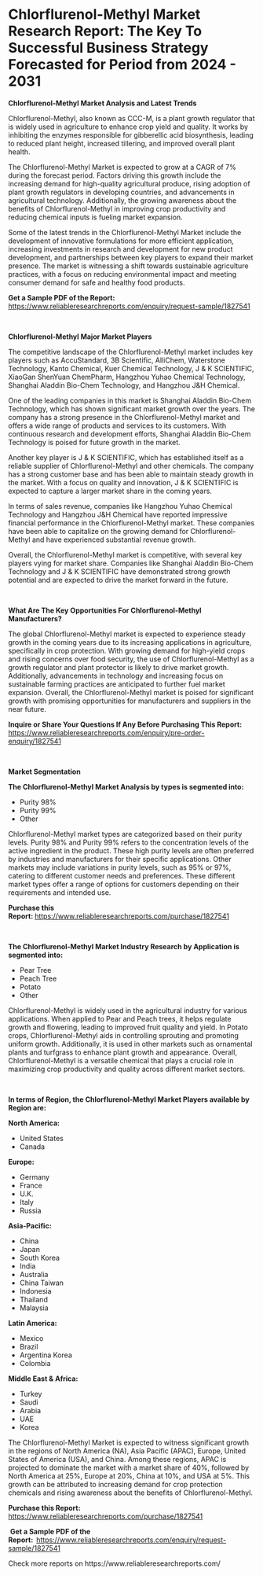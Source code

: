<p><h1>Chlorflurenol-Methyl Market Research Report: The Key To Successful Business Strategy Forecasted for Period from 2024 - 2031</h1></p><p><strong>Chlorflurenol-Methyl Market Analysis and Latest Trends</strong></p>
<p><p>Chlorflurenol-Methyl, also known as CCC-M, is a plant growth regulator that is widely used in agriculture to enhance crop yield and quality. It works by inhibiting the enzymes responsible for gibberellic acid biosynthesis, leading to reduced plant height, increased tillering, and improved overall plant health.</p><p>The Chlorflurenol-Methyl Market is expected to grow at a CAGR of 7% during the forecast period. Factors driving this growth include the increasing demand for high-quality agricultural produce, rising adoption of plant growth regulators in developing countries, and advancements in agricultural technology. Additionally, the growing awareness about the benefits of Chlorflurenol-Methyl in improving crop productivity and reducing chemical inputs is fueling market expansion.</p><p>Some of the latest trends in the Chlorflurenol-Methyl Market include the development of innovative formulations for more efficient application, increasing investments in research and development for new product development, and partnerships between key players to expand their market presence. The market is witnessing a shift towards sustainable agriculture practices, with a focus on reducing environmental impact and meeting consumer demand for safe and healthy food products.</p></p>
<p><strong>Get a Sample PDF of the Report:&nbsp;</strong> <a href="https://www.reliableresearchreports.com/enquiry/request-sample/1827541">https://www.reliableresearchreports.com/enquiry/request-sample/1827541</a></p>
<p>&nbsp;</p>
<p><strong>Chlorflurenol-Methyl Major Market Players</strong></p>
<p><p>The competitive landscape of the Chlorflurenol-Methyl market includes key players such as AccuStandard, 3B Scientific, AlliChem, Waterstone Technology, Kanto Chemical, Kuer Chemical Technology, J & K SCIENTIFIC, XiaoGan ShenYuan ChemPharm, Hangzhou Yuhao Chemical Technology, Shanghai Aladdin Bio-Chem Technology, and Hangzhou J&H Chemical. </p><p>One of the leading companies in this market is Shanghai Aladdin Bio-Chem Technology, which has shown significant market growth over the years. The company has a strong presence in the Chlorflurenol-Methyl market and offers a wide range of products and services to its customers. With continuous research and development efforts, Shanghai Aladdin Bio-Chem Technology is poised for future growth in the market.</p><p>Another key player is J & K SCIENTIFIC, which has established itself as a reliable supplier of Chlorflurenol-Methyl and other chemicals. The company has a strong customer base and has been able to maintain steady growth in the market. With a focus on quality and innovation, J & K SCIENTIFIC is expected to capture a larger market share in the coming years.</p><p>In terms of sales revenue, companies like Hangzhou Yuhao Chemical Technology and Hangzhou J&H Chemical have reported impressive financial performance in the Chlorflurenol-Methyl market. These companies have been able to capitalize on the growing demand for Chlorflurenol-Methyl and have experienced substantial revenue growth.</p><p>Overall, the Chlorflurenol-Methyl market is competitive, with several key players vying for market share. Companies like Shanghai Aladdin Bio-Chem Technology and J & K SCIENTIFIC have demonstrated strong growth potential and are expected to drive the market forward in the future.</p></p>
<p>&nbsp;</p>
<p><strong>What Are The Key Opportunities For Chlorflurenol-Methyl Manufacturers?</strong></p>
<p><p>The global Chlorflurenol-Methyl market is expected to experience steady growth in the coming years due to its increasing applications in agriculture, specifically in crop protection. With growing demand for high-yield crops and rising concerns over food security, the use of Chlorflurenol-Methyl as a growth regulator and plant protector is likely to drive market growth. Additionally, advancements in technology and increasing focus on sustainable farming practices are anticipated to further fuel market expansion. Overall, the Chlorflurenol-Methyl market is poised for significant growth with promising opportunities for manufacturers and suppliers in the near future.</p></p>
<p><strong>Inquire or Share Your Questions If Any Before Purchasing This Report:</strong> <a href="https://www.reliableresearchreports.com/enquiry/pre-order-enquiry/1827541">https://www.reliableresearchreports.com/enquiry/pre-order-enquiry/1827541</a></p>
<p>&nbsp;</p>
<p><strong>Market Segmentation</strong></p>
<p><strong>The Chlorflurenol-Methyl Market Analysis by types is segmented into:</strong></p>
<p><ul><li>Purity 98%</li><li>Purity 99%</li><li>Other</li></ul></p>
<p><p>Chlorflurenol-Methyl market types are categorized based on their purity levels. Purity 98% and Purity 99% refers to the concentration levels of the active ingredient in the product. These high purity levels are often preferred by industries and manufacturers for their specific applications. Other markets may include variations in purity levels, such as 95% or 97%, catering to different customer needs and preferences. These different market types offer a range of options for customers depending on their requirements and intended use.</p></p>
<p><strong>Purchase this Report:&nbsp;</strong><a href="https://www.reliableresearchreports.com/purchase/1827541">https://www.reliableresearchreports.com/purchase/1827541</a></p>
<p>&nbsp;</p>
<p><strong>The Chlorflurenol-Methyl Market Industry Research by Application is segmented into:</strong></p>
<p><ul><li>Pear Tree</li><li>Peach Tree</li><li>Potato</li><li>Other</li></ul></p>
<p><p>Chlorflurenol-Methyl is widely used in the agricultural industry for various applications. When applied to Pear and Peach trees, it helps regulate growth and flowering, leading to improved fruit quality and yield. In Potato crops, Chlorflurenol-Methyl aids in controlling sprouting and promoting uniform growth. Additionally, it is used in other markets such as ornamental plants and turfgrass to enhance plant growth and appearance. Overall, Chlorflurenol-Methyl is a versatile chemical that plays a crucial role in maximizing crop productivity and quality across different market sectors.</p></p>
<p>&nbsp;</p>
<p><strong>In terms of Region, the Chlorflurenol-Methyl Market Players available by Region are:</strong></p>
<p>
    <p> <strong> North America: </strong>
        <ul>
            <li>United States</li>
            <li>Canada</li>
        </ul>
        </p> 
    <p> <strong> Europe: </strong>
        <ul>
            <li>Germany</li>
            <li>France</li>
            <li>U.K.</li>
            <li>Italy</li>
            <li>Russia</li>
        </ul>
        </p> 
    <p> <strong> Asia-Pacific: </strong>
        <ul>
            <li>China</li>
            <li>Japan</li>
            <li>South Korea</li>
            <li>India</li>
            <li>Australia</li>
            <li>China Taiwan</li>
            <li>Indonesia</li>
            <li>Thailand</li>
            <li>Malaysia</li>
        </ul>
        </p> 
    <p> <strong> Latin America: </strong>
        <ul>
            <li>Mexico</li>
            <li>Brazil</li>
            <li>Argentina Korea</li>
            <li>Colombia</li>
        </ul>
        </p> 
    <p> <strong> Middle East & Africa: </strong>
        <ul>
            <li>Turkey</li>
            <li>Saudi</li>
            <li>Arabia</li>
            <li>UAE</li>
            <li>Korea</li>
        </ul>
    </p>
    </p>
<p><p>The Chlorflurenol-Methyl Market is expected to witness significant growth in the regions of North America (NA), Asia Pacific (APAC), Europe, United States of America (USA), and China. Among these regions, APAC is projected to dominate the market with a market share of 40%, followed by North America at 25%, Europe at 20%, China at 10%, and USA at 5%. This growth can be attributed to increasing demand for crop protection chemicals and rising awareness about the benefits of Chlorflurenol-Methyl.</p></p>
<p><strong>Purchase this Report: </strong><a href="https://www.reliableresearchreports.com/purchase/1827541">https://www.reliableresearchreports.com/purchase/1827541</a></p>
<p>&nbsp;<strong>Get a Sample PDF of the Report:&nbsp;&nbsp;</strong><a href="https://www.reliableresearchreports.com/enquiry/request-sample/1827541">https://www.reliableresearchreports.com/enquiry/request-sample/1827541</a></p>
<p><strong></strong></p>
<p>Check more reports on https://www.reliableresearchreports.com/</p>